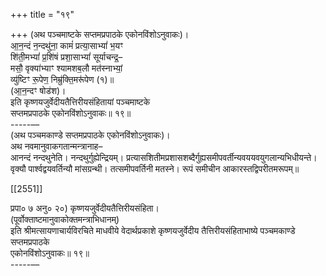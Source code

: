 +++
title = "१९"

+++
(अथ पञ्चमाष्टके सप्तमप्रपाठके एकोनविंशोऽनुवाकः)।  
आ॒न॒न्दं न॒न्दथु॑ना॒ कामं॑ प्रत्या॒साभ्यां॑ भ॒यꣳ  
शि॑ती॒मभ्यां॑ प्र॒शि॑षं प्रशा॒साभ्यां॑ सूर्याचन्द्र॒–  
मसौ॒ वृक्या॑भ्याꣳ श्यामशब॒लौ मत॑स्नाभ्यां॒  
व्यु॑ष्टिꣳ रू॒पेण॒ निम्रु॑क्ति॒मरू॑पेण (१)॥  
(आ॒न॒न्दꣳ षोड॑श)।  
इति कृष्णयजुर्वेदीयतैत्तिरीयसंहितायां पञ्चमाष्टके  
सप्तमप्रपाठके एकोनविंशोऽनुवाकः॥ १९॥  
-----––  
(अथ पञ्चमकाण्डे सप्तमप्रपाठके एकोनविंशोऽनुवाकः)।  
अथ नवमानुवाकगतान्मन्त्रानाह–  
आनन्दं नन्दथुनेति। नन्दथुर्गुह्येन्द्रियम्। प्रत्यासशितीमप्रशासशब्दैर्गुह्यसमीपवर्तीन्यवययवयुगलान्यभिधीयन्ते। वृक्यौ पार्श्वद्वयवर्तिन्यौ मांसग्रन्थी। तत्समीपवर्तिनी मतस्ने। रूपं समीचीन आकारस्तद्विपरीतमरूपम्॥

[[2551]]

प्रपा० ७ अनु० २०) कृष्णयजुर्वेदीयतैत्तिरीयसंहिता।  
(पूर्वोक्ताष्टमानुवाकोक्तमन्त्राभिधानम्)  
इति श्रीमत्सायणाचार्यविरचिते माधवीये वेदार्थप्रकाशे कृष्णयजुर्वेदीय तैत्तिरीयसंहिताभाष्ये पञ्चमकाण्डे सप्तमप्रपाठके  
एकोनविंशोऽनुवाकः॥ १९॥  
-----––  
